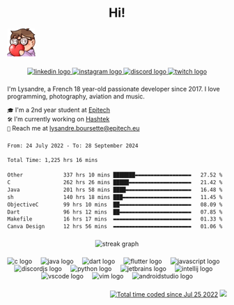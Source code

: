 <h1 align="center">Hi! </h1><img src="https://github.com/Shuvlyy/Shuvlyy/blob/main/media/shuvlylove.png?raw=true" width="64" title="shuvlylove <3">

###

<div align="center">
  <a href="https://www.linkedin.com/in/lysandre-boursette-660a282a2/" target="_blank">
    <img src="https://img.shields.io/static/v1?message=LinkedIn&logo=linkedin&label=&color=0077B5&logoColor=white&labelColor=&style=for-the-badge" height="26" alt="linkedin logo"  />
  </a>
  <a href="https://www.instagram.com/shuvlyyy/" target="_blank">
    <img src="https://img.shields.io/static/v1?message=Instagram&logo=instagram&label=&color=E4405F&logoColor=white&labelColor=&style=for-the-badge" height="26" alt="instagram logo"  />
  </a>
  <a href="https://discord.com/users/817437866475913236" target="_blank">
    <img src="https://img.shields.io/static/v1?message=Discord&logo=discord&label=&color=7289DA&logoColor=white&labelColor=&style=for-the-badge" height="26" alt="discord logo"  />
  </a>
  <a href="https://twitch.tv/shuvlyy" target="_blank">
    <img src="https://img.shields.io/static/v1?message=Twitch&logo=twitch&label=&color=9146FF&logoColor=white&labelColor=&style=for-the-badge" height="26" alt="twitch logo"  />
  </a>
</div>

###

I'm Lysandre, a French 18 year-old passionate developer since 2017.
I love programming, photography, aviation and music.

`🎓` I'm a 2nd year student at [Epitech](https://www.epitech.eu/) \
`🛠️` I'm currently working on [Hashtek](https://github.com/hashtek-mc)\
`📧` Reach me at [lysandre.boursette@epitech.eu](mailto:lysandre.boursette@epitech.eu)

###

<!--START_SECTION:waka-->

```txt
From: 24 July 2022 - To: 28 September 2024

Total Time: 1,225 hrs 16 mins

Other             337 hrs 10 mins ███████▬▬▬▬▬▬▬▬▬▬▬▬▬▬▬▬▬▬   27.52 %
C                 262 hrs 26 mins █████▬▬▬▬▬▬▬▬▬▬▬▬▬▬▬▬▬▬▬▬   21.42 %
Java              201 hrs 58 mins ████▬▬▬▬▬▬▬▬▬▬▬▬▬▬▬▬▬▬▬▬▬   16.48 %
sh                140 hrs 18 mins ███▬▬▬▬▬▬▬▬▬▬▬▬▬▬▬▬▬▬▬▬▬▬   11.45 %
ObjectiveC        99 hrs 10 mins  ██▬▬▬▬▬▬▬▬▬▬▬▬▬▬▬▬▬▬▬▬▬▬▬   08.09 %
Dart              96 hrs 12 mins  ██▬▬▬▬▬▬▬▬▬▬▬▬▬▬▬▬▬▬▬▬▬▬▬   07.85 %
Makefile          16 hrs 17 mins  ▬▬▬▬▬▬▬▬▬▬▬▬▬▬▬▬▬▬▬▬▬▬▬▬▬   01.33 %
Canva Design      12 hrs 56 mins  ▬▬▬▬▬▬▬▬▬▬▬▬▬▬▬▬▬▬▬▬▬▬▬▬▬   01.06 %
```

<!--END_SECTION:waka-->

###

<div align="center">
  <img src="https://streak-stats.demolab.com?user=shuvlyy&locale=en&mode=daily&theme=material-palenight&hide_border=true&border_radius=5&date_format=M%20j%5B,%20Y%5D&order=3" height="150" alt="streak graph"  />
</div>

###

<div align="center">
  <img src="https://cdn.jsdelivr.net/gh/devicons/devicon/icons/c/c-original.svg" height="32" alt="c logo"  />
  <img width="12" />
  <img src="https://cdn.jsdelivr.net/gh/devicons/devicon/icons/java/java-original.svg" height="32" alt="java logo"  />
  <img width="12" />
  <img src="https://cdn.jsdelivr.net/gh/devicons/devicon/icons/dart/dart-original.svg" height="32" alt="dart logo"  />
  <img width="12" />
  <img src="https://cdn.jsdelivr.net/gh/devicons/devicon/icons/flutter/flutter-original.svg" height="32" alt="flutter logo"  />
  <img width="12" />
  <img src="https://cdn.jsdelivr.net/gh/devicons/devicon/icons/javascript/javascript-plain.svg" height="32" alt="javascript logo"  />
  <img width="12" />
  <img src="https://cdn.jsdelivr.net/gh/devicons/devicon/icons/discordjs/discordjs-plain.svg" height="32" alt="discordjs logo"  />
  <img width="12" />
  <img src="https://cdn.jsdelivr.net/gh/devicons/devicon/icons/python/python-original.svg" height="32" alt="python logo"  />
  <img width="12" />
  <img src="https://cdn.jsdelivr.net/gh/devicons/devicon/icons/jetbrains/jetbrains-original.svg" height="32" alt="jetbrains logo"  />
  <img width="12" />
  <img src="https://cdn.jsdelivr.net/gh/devicons/devicon/icons/intellij/intellij-original.svg" height="32" alt="intellij logo"  />
  <img width="12" />
  <img src="https://cdn.jsdelivr.net/gh/devicons/devicon/icons/vscode/vscode-original.svg" height="32" alt="vscode logo"  />
  <img width="12" />
  <img src="https://cdn.jsdelivr.net/gh/devicons/devicon/icons/vim/vim-original.svg" height="32" alt="vim logo"  />
  <img width="12" />
  <img src="https://cdn.jsdelivr.net/gh/devicons/devicon/icons/androidstudio/androidstudio-original.svg" height="32" alt="androidstudio logo"  />
</div>

###

<div align="right">
  <a href="https://wakatime.com/@Shuvly"><img src="https://wakatime.com/badge/user/2f50fe6c-0368-4bef-aa01-3a67193b63f8.svg" alt="Total time coded since Jul 25 2022" /></a>
  <img src="https://visitor-badge.laobi.icu/badge?page_id=shuvlyy.shuvlyy&right_color=mediumpurple&left_text=Profile%20views"  />
</div>

